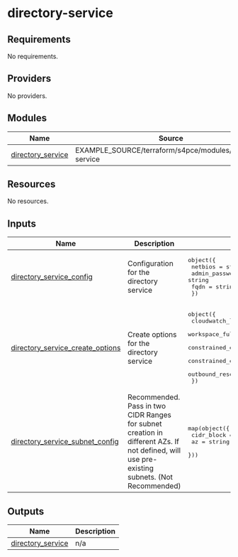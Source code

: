 # directory-service

<!-- BEGINNING OF PRE-COMMIT-TERRAFORM DOCS HOOK -->
## Requirements

No requirements.

## Providers

No providers.

## Modules

| Name | Source | Version |
|------|--------|---------|
| <a name="module_directory_service"></a> [directory\_service](#module\_directory\_service) | EXAMPLE_SOURCE/terraform/s4pce/modules/directory-service | n/a |

## Resources

No resources.

## Inputs

| Name | Description | Type | Default | Required |
|------|-------------|------|---------|:--------:|
| <a name="input_directory_service_config"></a> [directory\_service\_config](#input\_directory\_service\_config) | Configuration for the directory service | <pre>object({<br/>    netbios        = string<br/>    admin_password = string<br/>    fqdn           = string<br/>  })</pre> | n/a | yes |
| <a name="input_directory_service_create_options"></a> [directory\_service\_create\_options](#input\_directory\_service\_create\_options) | Create options for the directory service | <pre>object({<br/>    cloudwatch_log_group             = optional(bool, true)<br/>    workspace_fullaccess_policy      = optional(bool, false)<br/>    constrained_endpoint             = optional(bool, false)<br/>    constrained_endpoint_dns_records = optional(bool, false)<br/>    outbound_resolver                = optional(bool, false)<br/>  })</pre> | n/a | yes |
| <a name="input_directory_service_subnet_config"></a> [directory\_service\_subnet\_config](#input\_directory\_service\_subnet\_config) | Recommended. Pass in two CIDR Ranges for subnet creation in different AZs. If not defined, will use pre-existing subnets. (Not Recommended) | <pre>map(object({<br/>    cidr_block = string<br/>    az         = string<br/>  }))</pre> | `{}` | no |

## Outputs

| Name | Description |
|------|-------------|
| <a name="output_directory_service"></a> [directory\_service](#output\_directory\_service) | n/a |
<!-- END OF PRE-COMMIT-TERRAFORM DOCS HOOK -->
